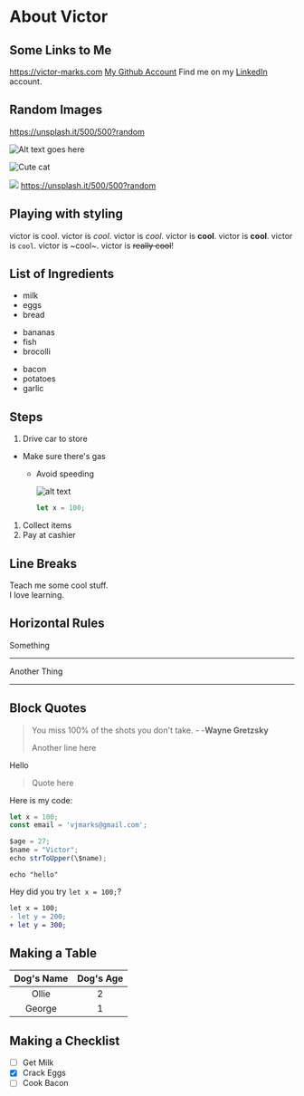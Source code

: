 # About Victor

## Some Links to Me

<https://victor-marks.com>
[My Github Account](https://github.com/victor-marks 'Check it out for some projects')
Find me on my [LinkedIn][1] account.

## Random Images

https://unsplash.it/500/500?random

![Alt text goes here](https://unsplash.it/500/500?random 'This is a random picture')

![Cute cat][2]

[<img src="https://unsplash.it/50/50?img=1000">](https://unsplash.it/500/500?random) https://unsplash.it/500/500?random

<!-- <img src="dog.jpg" width="500" height="500" alt="">

<style>
  img {
    width:200px;
  }
</style>

<figure>
  <figcaption></figcaption>
</figure> -->

## Playing with styling

victor is cool.
victor is _cool_.
victor is _cool_.
victor is **cool**.
victor is **cool**.
victor is `cool`.
victor is ~cool~.
victor is ~~really cool~~!

## List of Ingredients

- milk
- eggs
- bread

* bananas
* fish
* brocolli

- bacon
- potatoes
- garlic

## Steps

1. Drive car to store

- Make sure there's gas

  - Avoid speeding

    ![alt text](http://unsplash.it/500/300?random)

    ```js
    let x = 100;
    ```

1. Collect items
1. Pay at cashier

## Line Breaks

Teach me some cool stuff.
<br> I love learning.

## Horizontal Rules

Something

---

Another Thing

---

## Block Quotes

> You miss 100% of the shots you don't take. - -**Wayne Gretzsky**
>
> Another line here

Hello

> Quote here

Here is my code:

```js
let x = 100;
const email = 'vjmarks@gmail.com';
```

```js
$age = 27;
$name = "Victor";
echo strToUpper(\$name);
```

```
echo "hello"
```

Hey did you try `let x = 100;`?

```diff
let x = 100;
- let y = 200;
+ let y = 300;
```

## Making a Table

| Dog's Name | Dog's Age |
| :--------: | :-------: |
|   Ollie    |     2     |
|   George   |     1     |

## Making a Checklist

- [ ] Get Milk
- [x] Crack Eggs
- [ ] Cook Bacon

[1]: https://www.linkedin.com/in/victor-marks-92076b122/
[2]: https://unsplash.it/500/500?random
